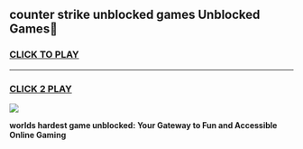 
## counter strike unblocked games Unblocked Games👋
<h3>
<a href="https://premium.freeplayer.one?title=counter_strike_unblocked_games&ref=16F">CLICK TO PLAY</a></h3>
<hr>

<h3>
<a href="https://premium.freeplayer.one?title=counter_strike_unblocked_games&ref=16F">CLICK 2 PLAY</a>
  
</h3>

<a href="https://premium.freeplayer.one?title=counter_strike_unblocked_games&ref=16F/"><img src="https://clearcache.store/games.png"></a>


**worlds hardest game unblocked: Your Gateway to Fun and Accessible Online Gaming**
